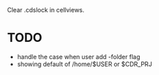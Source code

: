 Clear .cdslock in cellviews.

# TODO

- handle the case when user add -folder flag
- showing default of /home/$USER or $CDR_PRJ
